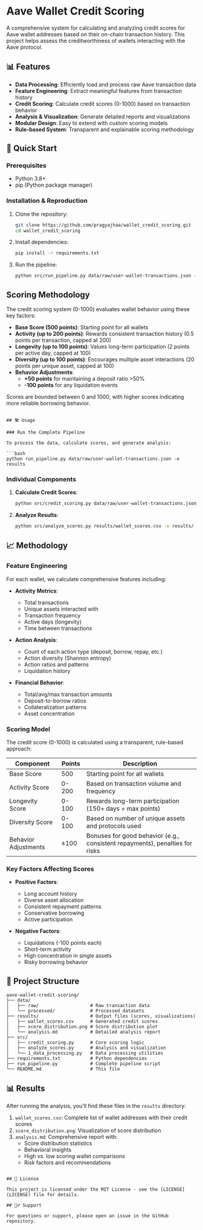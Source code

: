 # Aave Wallet Credit Scoring

A comprehensive system for calculating and analyzing credit scores for Aave wallet addresses based on their on-chain transaction history. This project helps assess the creditworthiness of wallets interacting with the Aave protocol.

## 📊 Features

- **Data Processing**: Efficiently load and process raw Aave transaction data
- **Feature Engineering**: Extract meaningful features from transaction history
- **Credit Scoring**: Calculate credit scores (0-1000) based on transaction behavior
- **Analysis & Visualization**: Generate detailed reports and visualizations
- **Modular Design**: Easy to extend with custom scoring models
- **Rule-based System**: Transparent and explainable scoring methodology

## 🚀 Quick Start

### Prerequisites
- Python 3.8+
- pip (Python package manager)

### Installation & Reproduction

1. Clone the repository:
   ```bash
   git clone https://github.com/pragyajhaa/wallet_credit_scoring.git
   cd wallet_credit_scoring
   ```

2. Install dependencies:
   ```bash
   pip install -r requirements.txt
   ```

3. Run the pipeline:
   ```bash
   python src/run_pipeline.py data/raw/user-wallet-transactions.json -o results
   ```

## Scoring Methodology

The credit scoring system (0-1000) evaluates wallet behavior using these key factors:

- **Base Score (500 points)**: Starting point for all wallets
- **Activity (up to 200 points)**: Rewards consistent transaction history (0.5 points per transaction, capped at 200)
- **Longevity (up to 100 points)**: Values long-term participation (2 points per active day, capped at 100)
- **Diversity (up to 100 points)**: Encourages multiple asset interactions (20 points per unique asset, capped at 100)
- **Behavior Adjustments**:
  - **+50 points** for maintaining a deposit ratio >50%
  - **-100 points** for any liquidation events

Scores are bounded between 0 and 1000, with higher scores indicating more reliable borrowing behavior.
   ```

## 🛠 Usage

### Run the Complete Pipeline

To process the data, calculate scores, and generate analysis:

```bash
python run_pipeline.py data/raw/user-wallet-transactions.json -o results
```

### Individual Components

1. **Calculate Credit Scores**:
   ```bash
   python src/credit_scoring.py data/raw/user-wallet-transactions.json -o results/wallet_scores.csv
   ```

2. **Analyze Results**:
   ```bash
   python src/analyze_scores.py results/wallet_scores.csv -o results/
   ```

## 📈 Methodology

### Feature Engineering

For each wallet, we calculate comprehensive features including:

- **Activity Metrics**:
  - Total transactions
  - Unique assets interacted with
  - Transaction frequency
  - Active days (longevity)
  - Time between transactions

- **Action Analysis**:
  - Count of each action type (deposit, borrow, repay, etc.)
  - Action diversity (Shannon entropy)
  - Action ratios and patterns
  - Liquidation history

- **Financial Behavior**:
  - Total/avg/max transaction amounts
  - Deposit-to-borrow ratios
  - Collateralization patterns
  - Asset concentration

### Scoring Model

The credit score (0-1000) is calculated using a transparent, rule-based approach:

| Component            | Points | Description                                                                 |
|----------------------|--------|-----------------------------------------------------------------------------|
| Base Score           | 500    | Starting point for all wallets                                             |
| Activity Score       | 0-200  | Based on transaction volume and frequency                                  |
| Longevity Score      | 0-100  | Rewards long-term participation (150+ days = max points)                   |
| Diversity Score      | 0-100  | Based on number of unique assets and protocols used                        |
| Behavior Adjustments | ±100   | Bonuses for good behavior (e.g., consistent repayments), penalties for risks |

### Key Factors Affecting Scores

- **Positive Factors**:
  - Long account history
  - Diverse asset allocation
  - Consistent repayment patterns
  - Conservative borrowing
  - Active participation

- **Negative Factors**:
  - Liquidations (-100 points each)
  - Short-term activity
  - High concentration in single assets
  - Risky borrowing behavior

## 📂 Project Structure

```
aave-wallet-credit-scoring/
├── data/
│   ├── raw/                   # Raw transaction data
│   └── processed/             # Processed datasets
├── results/                   # Output files (scores, visualizations)
│   ├── wallet_scores.csv      # Generated credit scores
│   ├── score_distribution.png # Score distribution plot
│   └── analysis.md            # Detailed analysis report
├── src/
│   ├── credit_scoring.py      # Core scoring logic
│   ├── analyze_scores.py      # Analysis and visualization
│   └── 1_data_processing.py   # Data processing utilities
├── requirements.txt           # Python dependencies
├── run_pipeline.py            # Complete pipeline script
└── README.md                  # This file
```

## 📊 Results

After running the analysis, you'll find these files in the `results` directory:

1. `wallet_scores.csv`: Complete list of wallet addresses with their credit scores
2. `score_distribution.png`: Visualization of score distribution
3. `analysis.md`: Comprehensive report with:
   - Score distribution statistics
   - Behavioral insights
   - High vs. low scoring wallet comparisons
   - Risk factors and recommendations

```

## 📝 License

This project is licensed under the MIT License - see the [LICENSE](LICENSE) file for details.

## 🙋‍♂️ Support

For questions or support, please open an issue in the GitHub repository.
